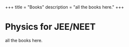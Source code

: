 +++
title = "Books"
description = "all the books here."
+++

# Physics for JEE/NEET

all the books here.